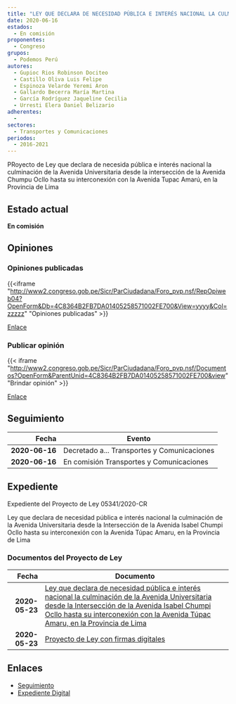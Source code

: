 ```yaml
---
title: "LEY QUE DECLARA DE NECESIDAD PÚBLICA E INTERÉS NACIONAL LA CULMINACIÓN DE LA AVENIDA UNIVERSITARIA DESDE LA INTERSECCIÓN DE LA AVENIDA ISABEL CHIMPU OCLLO HASTA SU INTERCONEXIÓN CON LA AVENIDA TUPAC AMARÚ, EN LA PROVINCIA DE LIMA"
date: 2020-06-16
estados: 
  - En comisión
proponentes: 
  - Congreso
grupos: 
  - Podemos Perú
autores: 
  - Gupioc Rios Robinson Dociteo
  - Castillo Oliva Luis Felipe
  - Espinoza Velarde Yeremi Aron
  - Gallardo Becerra María Martina
  - García Rodríguez Jaqueline Cecilia
  - Urresti Elera Daniel Belizario
adherentes: 
  - 
sectores: 
  - Transportes y Comunicaciones
periodos: 
  - 2016-2021
---
```


PRoyecto de Ley que declara de necesida pública e interés nacional la culminación de la Avenida Universitaria desde la intersección de la Avenida Chumpu Ocllo hasta su interconexión con la Avenida Tupac Amarú, en la Provincia de Lima


## Estado actual

**En comisión**

## Opiniones

### Opiniones publicadas

{{<iframe "http://www2.congreso.gob.pe/Sicr/ParCiudadana/Foro_pvp.nsf/RepOpiweb04?OpenForm&Db=4C8364B2FB7DA01405258571002FE700&View=yyyy&Col=zzzzz" "Opiniones publicadas" >}}

[Enlace](http://www2.congreso.gob.pe/Sicr/ParCiudadana/Foro_pvp.nsf/RepOpiweb04?OpenForm&Db=4C8364B2FB7DA01405258571002FE700&View=yyyy&Col=zzzzz)
### Publicar opinión

{{< iframe "http://www2.congreso.gob.pe/Sicr/ParCiudadana/Foro_pvp.nsf/Documentos?OpenForm&ParentUnid=4C8364B2FB7DA01405258571002FE700&view" "Brindar opinión" >}}

[Enlace](http://www2.congreso.gob.pe/Sicr/ParCiudadana/Foro_pvp.nsf/Documentos?OpenForm&ParentUnid=4C8364B2FB7DA01405258571002FE700&view)

## Seguimiento

| Fecha | Evento |
|------:|--------|
| **2020-06-16** | Decretado a... Transportes y Comunicaciones|
| **2020-06-16** | En comisión Transportes y Comunicaciones|


## Expediente

Expediente del Proyecto de Ley 05341/2020-CR

Ley que declara de necesidad pública e interés nacional la culminación de la Avenida Universitaria desde la Intersección de la Avenida Isabel Chumpi Ocllo hasta su interconexión con la Avenida Túpac Amaru, en la Provincia de Lima


### Documentos del Proyecto de Ley

| Fecha | Documento |
|------:|--------|
| **2020-05-23** | [Ley que declara de necesidad pública e interés nacional la culminación de la Avenida Universitaria desde la Intersección de la Avenida Isabel Chumpi Ocllo hasta su interconexión con la Avenida Túpac Amaru, en la Provincia de Lima](http://www.leyes.congreso.gob.pe/Documentos/2016_2021/Proyectos_de_Ley_y_de_Resoluciones_Legislativas/PL05341-20200523.pdf) |
| **2020-05-23** | [Proyecto de Ley con firmas digitales](http://www.leyes.congreso.gob.pe/Documentos/2016_2021/Proyectos_de_Ley_y_de_Resoluciones_Legislativas/Proyectos_Firmas_digitales/PL05341.pdf) |

## Enlaces 

- [Seguimiento](http://www2.congreso.gob.pe/Sicr/TraDocEstProc/CLProLey2016.nsf/f7fff46988ca05b1052578e100829cc7/c4de13512c6a8ba005258573006a91a5?OpenDocument)
- [Expediente Digital](http://www2.congreso.gob.pe/Sicr/TraDocEstProc/CLProLey2016.nsf/f7fff46988ca05b1052578e100829cc7/c4de13512c6a8ba005258573006a91a5?OpenDocument&Click=05257FB7005EB655.eb71d0cf91d8294e05256cdf006b5706/$Body/0.1C6C)
